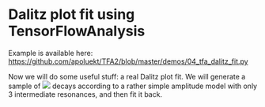 # Dalitz plot fit using TensorFlowAnalysis

Example is available here: https://github.com/apoluekt/TFA2/blob/master/demos/04_tfa_dalitz_fit.py

Now we will do some useful stuff: a real Dalitz plot fit. We will generate a sample of <img src="https://render.githubusercontent.com/render/math?math=D^{0}\to K_{S}^{0}\pi^{+}\pi^{-}"> decays according to a rather simple amplitude model with only 3 intermediate resonances, and then fit it back. 
